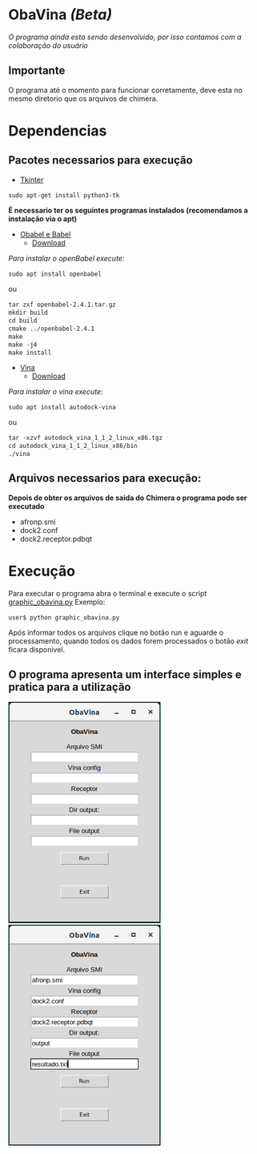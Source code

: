 # ObaVina *(Beta)*

*O programa ainda esta sendo desenvolvido, por isso contamos com a colaboração do usuário*

## Importante
O programa até o momento para funcionar corretamente, deve esta no mesmo diretorio que os arquivos de chimera.


# Dependencias

## Pacotes necessarios para execução

* [Tkinter](https://docs.python.org/3/library/tkinter.html)
```
sudo apt-get install python3-tk
```

**É necessario ter os seguintes programas instalados (recomendamos a instalação via o apt)**

* [Obabel e Babel](http://openbabel.org)
	* [Download](https://sourceforge.net/projects/openbabel/files/openbabel/2.4.1/openbabel-2.4.1.tar.gz/download)

*Para instalar o openBabel execute:*

```
sudo apt install openbabel
```

ou

```
tar zxf openbabel-2.4.1.tar.gz
mkdir build
cd build
cmake ../openbabel-2.4.1
make
make -j4
make install
```

* [Vina](http://vina.scripps.edu/)
	* [Download](http://vina.scripps.edu/download/autodock_vina_1_1_2_linux_x86.tgz)

*Para instalar o vina execute:*

```
sudo apt install autodock-vina
```
ou

```
tar -xzvf autodock_vina_1_1_2_linux_x86.tgz
cd autodock_vina_1_1_2_linux_x86/bin
./vina
```

## Arquivos necessarios para execução:

**Depois de obter os arquivos de saida do Chimera o programa pode ser executado**
* afronp.smi
* dock2.conf
* dock2.receptor.pdbqt

# Execução

Para executar o programa abra o terminal e execute o script [graphic_obavina.py](graphic_obavina.py)
Exemplo:
```shell
user$ python graphic_obavina.py
```

Após informar todos os arquivos clique no botão run e aguarde o processamento, quando todos os dados forem
processados o botão _exit_ ficara disponivel.

## O programa apresenta um interface simples e pratica para a utilização

![Obavina](img/obavina1_captura.png)
![Obavina](img/obavina2_captura.png)
